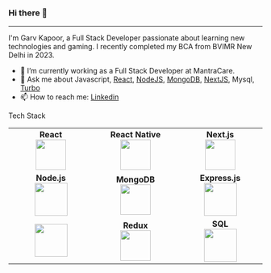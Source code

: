 ### Hi there 👋
-------------


I'm Garv Kapoor, a Full Stack Developer passionate about learning new technologies and gaming. I recently completed my BCA from BVIMR New Delhi in 2023.

- 👯 I’m currently working as a Full Stack Developer at MantraCare.
- 💬 Ask me about Javascript, [React](https://reactjs.org), [NodeJS](https://nodejs.org/en/), [MongoDB](https://www.mongodb.com), [NextJS](https://nextjs.org/), Mysql, [Turbo](https://turbo.build/)
- 📫 How to reach me: [Linkedin](https://www.linkedin.com/in/garv-kapoor-023932116/) 



Tech Stack
<br>

<table>
<tbody>
<tr>
 <td align="center" width="20%">
  <span><b><center>React</center></b></span> 
  <img height="60px" src="https://user-images.githubusercontent.com/34672810/87503710-8b19e680-c682-11ea-953b-07be433fcb30.png"> 
 </td>
 <td align="center" width="20%">
  <span><b><center>React Native</center></b></span> 
  <img height="60px" src="https://reactnative.dev/img/header_logo.svg"> 
 </td>
 <td align="center" width="20%">
  <span><b><center>Next.js</center></b></span> 
  <img height="60px" src="https://upload.wikimedia.org/wikipedia/commons/thumb/8/8e/Nextjs-logo.svg/1200px-Nextjs-logo.svg.png"> 
 </td>
</tr>
<tr>
 <td align="center" width="20%">
  <span><b><center>Node.js</center></b></span> 
  <img height="65px" src="https://user-images.githubusercontent.com/34672810/87504585-8c4c1300-c684-11ea-9187-ade92a289e49.png"> 
 </td>
 <td align="center" width="20%">
  <span><b><center>MongoDB</center></b></span> 
  <img height="60px" src="https://user-images.githubusercontent.com/34672810/87503810-cae0ce00-c682-11ea-897b-da867d9e98ed.png"> 
 </td>
 <td align="center" width="20%">
  <span><b><center>Express.js</center></b></span> 
  <img height="65px" src="https://expressjs.com/images/express-facebook-share.png"> 
 </td>
</tr>
<tr>
 <td align="center" width="20%">
  <img height="65px" src="https://www.scientiamobile.com/wp-content/uploads/2018/04/WebRTC-740-fi.png"> 
 </td>
 <td align="center" width="20%">
  <span><b><center>Redux</center></b></span> 
  <img height="60px" src="https://user-images.githubusercontent.com/34672810/87503886-f4015e80-c682-11ea-9ec5-ec83dd87ca73.png"> 
 </td>
 <td align="center" width="20%">
  <span><b><center>SQL</center></b></span> 
  <img height="65px" src="https://i0.wp.com/www.complexsql.com/wp-content/uploads/2017/01/sql-logo.jpg"> 
 </td>
</tr>
</tbody>
</table>
